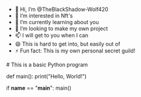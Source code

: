 - 👋 Hi, I’m @TheBlackShadow-Wolf420
- 👀 I’m interested in Nft's 
- 🌱 I’m currently learning about you
- 💞️ I’m looking to make my own project 
- 📫 I will get to you when I can 
- 😄 This is hard to get into, but easily out of 
- ⚡ Fun fact: This is my own personal secret guild!

<!---
TheBlackShadow-Wolf420/TheBlackShadow-Wolf420 is a ✨ special ✨ repository because its `README.md` (this file) appears on your GitHub profile.
You can click the Preview link to take a look at your changes.
---># This is a basic Python program

def main():
    print("Hello, World!")

if __name__ == "__main__":
    main()

